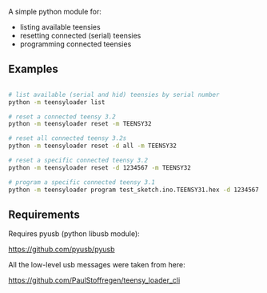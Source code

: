 A simple python module for:

- listing available teensies
- resetting connected (serial) teensies
- programming connected teensies

Examples
----

```bash

# list available (serial and hid) teensies by serial number
python -m teensyloader list

# reset a connected teensy 3.2
python -m teensyloader reset -m TEENSY32

# reset all connected teensy 3.2s
python -m teensyloader reset -d all -m TEENSY32

# reset a specific connected teensy 3.2
python -m teensyloader reset -d 1234567 -m TEENSY32

# program a specific connected teensy 3.1
python -m teensyloader program test_sketch.ino.TEENSY31.hex -d 1234567 -m TEENSY31
```

Requirements
----

Requires pyusb (python libusb module):

https://github.com/pyusb/pyusb

All the low-level usb messages were taken from here:

https://github.com/PaulStoffregen/teensy_loader_cli

